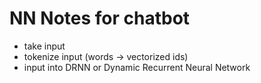 # NN Notes for chatbot

* take input
* tokenize input (words -> vectorized ids)
* input into DRNN or Dynamic Recurrent Neural Network
  
